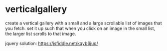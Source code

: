 # verticalgallery

create a vertical gallery with a small and a large scrollable list of images that you fetch. set it up such that when you click on an image in the small list, the larger list scrolls to that image.

jquery solution: https://jsfiddle.net/kqvb6juo/
